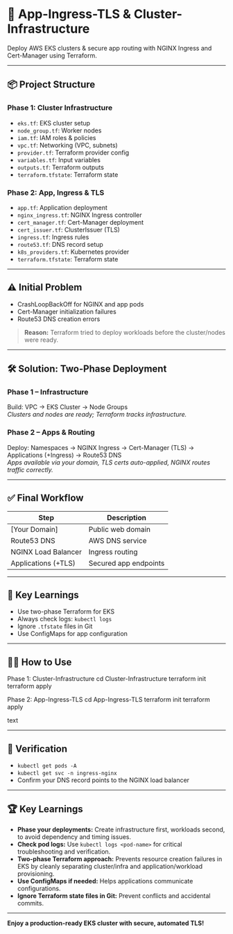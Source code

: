# 🚀 App-Ingress-TLS & Cluster-Infrastructure

Deploy AWS EKS clusters & secure app routing with NGINX Ingress and Cert-Manager using Terraform.

---

## 📦 Project Structure

### Phase 1: Cluster Infrastructure

- `eks.tf`: EKS cluster setup
- `node_group.tf`: Worker nodes
- `iam.tf`: IAM roles & policies
- `vpc.tf`: Networking (VPC, subnets)
- `provider.tf`: Terraform provider config
- `variables.tf`: Input variables
- `outputs.tf`: Terraform outputs
- `terraform.tfstate`: Terraform state

### Phase 2: App, Ingress & TLS

- `app.tf`: Application deployment
- `nginx_ingress.tf`: NGINX Ingress controller
- `cert_manager.tf`: Cert-Manager deployment
- `cert_issuer.tf`: ClusterIssuer (TLS)
- `ingress.tf`: Ingress rules
- `route53.tf`: DNS record setup
- `k8s_providers.tf`: Kubernetes provider
- `terraform.tfstate`: Terraform state

---

## ⚠️ Initial Problem

- CrashLoopBackOff for NGINX and app pods
- Cert-Manager initialization failures
- Route53 DNS creation errors

> **Reason:** Terraform tried to deploy workloads before the cluster/nodes were ready.

---

## 🛠️ Solution: Two-Phase Deployment

### Phase 1 – Infrastructure

Build: VPC → EKS Cluster → Node Groups  
*Clusters and nodes are ready; Terraform tracks infrastructure.*

### Phase 2 – Apps & Routing

Deploy: Namespaces → NGINX Ingress → Cert-Manager (TLS) → Applications (+Ingress) → Route53 DNS  
*Apps available via your domain, TLS certs auto-applied, NGINX routes traffic correctly.*

---

## ✅ Final Workflow

| Step                   | Description                        |
|------------------------|------------------------------------|
| [Your Domain]          | Public web domain                  |
| Route53 DNS            | AWS DNS service                    |
| NGINX Load Balancer    | Ingress routing                    |
| Applications (+TLS)    | Secured app endpoints              |

---

## 📝 Key Learnings

- Use two-phase Terraform for EKS
- Always check logs: `kubectl logs`
- Ignore `.tfstate` files in Git
- Use ConfigMaps for app configuration

---

## 🧑‍💻 How to Use

Phase 1: Cluster-Infrastructure
cd Cluster-Infrastructure
terraform init
terraform apply

Phase 2: App-Ingress-TLS
cd App-Ingress-TLS
terraform init
terraform apply

text

---

## 🔎 Verification

- `kubectl get pods -A`
- `kubectl get svc -n ingress-nginx`
- Confirm your DNS record points to the NGINX load balancer

---

## 🏆 Key Learnings

- **Phase your deployments:** Create infrastructure first, workloads second, to avoid dependency and timing issues.
- **Check pod logs:** Use `kubectl logs <pod-name>` for critical troubleshooting and verification.
- **Two-phase Terraform approach:** Prevents resource creation failures in EKS by cleanly separating cluster/infra and application/workload provisioning.
- **Use ConfigMaps if needed:** Helps applications communicate configurations.
- **Ignore Terraform state files in Git:** Prevent conflicts and accidental commits.

---

**Enjoy a production-ready EKS cluster with secure, automated TLS!**


